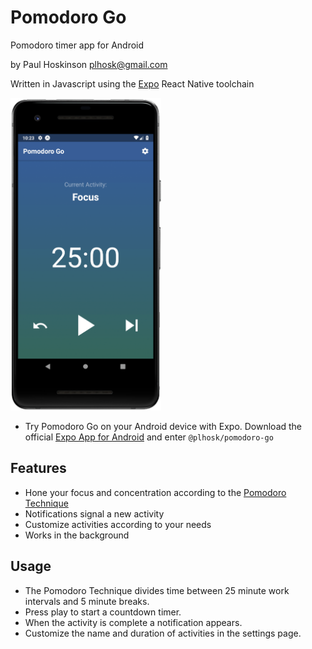 # Pomodoro Go

Pomodoro timer app for Android

by Paul Hoskinson <plhosk@gmail.com>

Written in Javascript using the [Expo](https://expo.io/) React Native toolchain

<img src="https://raw.githubusercontent.com/plhosk/pomodoro-go/master/assets/screenshot.png" height="500" alt="Screenshot" />

- Try Pomodoro Go on your Android device with Expo. Download the official [Expo App for Android](https://play.google.com/store/apps/details?id=host.exp.exponent&hl=en) and enter `@plhosk/pomodoro-go`

## Features

- Hone your focus and concentration according to the [Pomodoro Technique](https://en.wikipedia.org/wiki/Pomodoro_Technique)
- Notifications signal a new activity
- Customize activities according to your needs
- Works in the background

## Usage

- The Pomodoro Technique divides time between 25 minute work intervals and 5 minute breaks.
- Press play to start a countdown timer.
- When the activity is complete a notification appears.
- Customize the name and duration of activities in the settings page.
